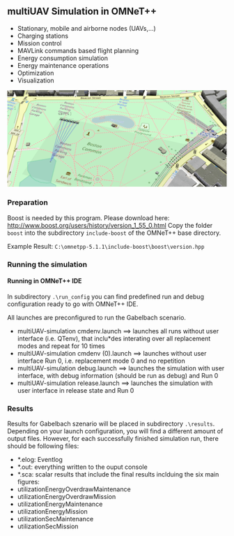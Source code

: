 ## multiUAV Simulation in OMNeT++

* Stationary, mobile and airborne nodes (UAVs,...)
* Charging stations
* Mission control
* MAVLink commands based flight planning
* Energy consumption simulation
* Energy maintenance operations
* Optimization
* Visualization

![simulation example](multiuav-simulation-demo.gif "Simulation Example")

### Preparation

Boost is needed by this program. Please download here: http://www.boost.org/users/history/version_1_55_0.html
Copy the folder `boost` into the subdirectory `include-boost` of the OMNeT++ base directory.

Example Result: `C:\omnetpp-5.1.1\include-boost\boost\version.hpp`

### Running the simulation

#### Running in OMNeT++ IDE

In subdirectory `.\run_config` you can find predefined run and debug configuration ready to go with OMNeT++ IDE.

All launches are preconfigured to run the Gabelbach scenario.
* multiUAV-simulation cmdenv.launch ==> launches all runs without user interface (i.e. QTenv), that inclu*des interating over all replacement modes and repeat for 10 times
* multiUAV-simulation cmdenv (0).launch ==> launches without user interface Run 0, i.e. replacement mode 0 and no repetition
* multiUAV-simulation debug.launch ==> launches the simulation with user interface, with debug information (should be run as debug) and Run 0
* multiUAV-simulation release.launch ==> launches the simulation with user interface in release state and Run 0

### Results

Results for Gabelbach szenario will be placed in subdirectory `.\results`. Depending on your launch configuration, you will find a different amount of output files. However, for each successfully finished simulation run, there should be following files:
- \*.elog: Eventlog
- \*.out: everything written to the ouput console
- \*.sca: scalar results that include the final results inclduing the six main figures:
 - utilizationEnergyOverdrawMaintenance
 - utilizationEnergyOverdrawMission
 - utilizationEnergyMaintenance
 - utilizationEnergyMission
 - utilizationSecMaintenance
 - utilizationSecMission